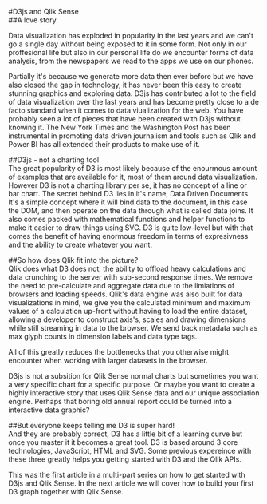 #D3js and Qlik Sense  
##A love story  

Data visualization has exploded in popularity in the last years and we can't go a single day without being exposed to it in some form. Not only in our proffesional life but also in our personal life do we encounter forms of data analysis, from the newspapers we read to the apps we use on our phones.  

Partially it's because we generate more data then ever before but we have also closed the gap in technology, it has never been this easy to create stunning graphics and exploring data. D3js has contributed a lot to the field of data visualization over the last years and has become pretty close to a de facto standard when it comes to data viualization for the web. You have probably seen a lot of pieces that have been created with D3js without knowing it. The New York Times and the Washington Post has been instrumental in promoting data driven journalism and tools such as Qlik and Power BI has all extended their products to make use of it.

##D3js - not a charting tool  
The great popularity of D3 is most likely because of the enourmous amount of examples that are available for it, most of them around data visualization. However D3 is not a charting library per se, it has no concept of a line or bar chart. The secret behind D3 lies in it's name, Data Driven Documents. It's a simple concept where it will bind data to the document, in this case the DOM, and then operate on the data through what is called data joins. It also comes packed with mathematical functions and helper functions to make it easier to draw things using SVG. D3 is quite low-level but with that comes the benefit of having enormous freedom in terms of expresivness and the ability to create whatever you want.  

##So how does Qlik fit into the picture?  
Qlik does what D3 does not, the ability to offload heavy calculations and data crunching to the server with sub-second response times. We remove the need to pre-calculate and aggregate data due to the limiations of browsers and loading speeds. Qlik's data engine was also built for data visualizations in mind, we give you the calculated minimum and maximum values of a calculation up-front without having to load the entire dataset, allowing a developer to construct axis's, scales and drawing dimensions while still streaming in data to the browser. We send back metadata such as max glyph counts in dimension labels and data type tags.  

All of this greatly reduces the bottlenecks that you otherwise might encounter when working with larger datasets in the browser.  

D3js is not a subsition for Qlik Sense normal charts but sometimes you want a very specific chart for a specific purpose. Or maybe you want to create a highly interactive story that uses Qlik Sense data and our unique association engine. Perhaps that boring old annual report could be turned into a interactive data graphic?  

##But everyone keeps telling me D3 is super hard!  
And they are probably correct, D3 has a little bit of a learning curve but once you master it it becomes a great tool. D3 is based around 3 core technologies, JavaScript, HTML and SVG. Some previous expereince with these three greatly helps you getting started with D3 and the Qlik APIs.  

This was the first article in a multi-part series on how to get started with D3js and Qlik Sense. In the next article we will cover how to build your first D3 graph together with Qlik Sense.